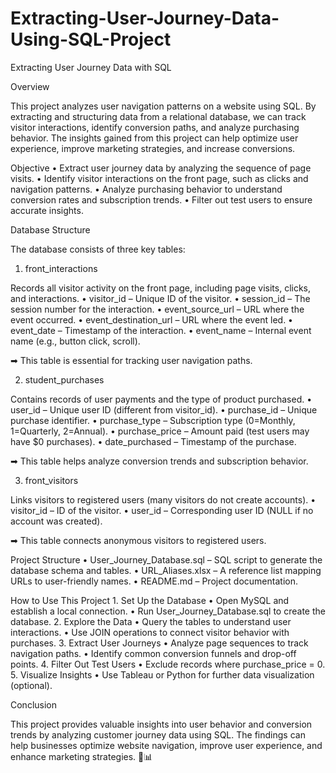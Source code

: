 # Extracting-User-Journey-Data-Using-SQL-Project

Extracting User Journey Data with SQL

Overview

This project analyzes user navigation patterns on a website using SQL. By extracting and structuring data from a relational database, we can track visitor interactions, identify conversion paths, and analyze purchasing behavior. The insights gained from this project can help optimize user experience, improve marketing strategies, and increase conversions.

Objective
	•	Extract user journey data by analyzing the sequence of page visits.
	•	Identify visitor interactions on the front page, such as clicks and navigation patterns.
	•	Analyze purchasing behavior to understand conversion rates and subscription trends.
	•	Filter out test users to ensure accurate insights.

Database Structure

The database consists of three key tables:

1. front_interactions

Records all visitor activity on the front page, including page visits, clicks, and interactions.
	•	visitor_id – Unique ID of the visitor.
	•	session_id – The session number for the interaction.
	•	event_source_url – URL where the event occurred.
	•	event_destination_url – URL where the event led.
	•	event_date – Timestamp of the interaction.
	•	event_name – Internal event name (e.g., button click, scroll).

➡ This table is essential for tracking user navigation paths.

2. student_purchases

Contains records of user payments and the type of product purchased.
	•	user_id – Unique user ID (different from visitor_id).
	•	purchase_id – Unique purchase identifier.
	•	purchase_type – Subscription type (0=Monthly, 1=Quarterly, 2=Annual).
	•	purchase_price – Amount paid (test users may have $0 purchases).
	•	date_purchased – Timestamp of the purchase.

➡ This table helps analyze conversion trends and subscription behavior.

3. front_visitors

Links visitors to registered users (many visitors do not create accounts).
	•	visitor_id – ID of the visitor.
	•	user_id – Corresponding user ID (NULL if no account was created).

➡ This table connects anonymous visitors to registered users.

Project Structure
	•	User_Journey_Database.sql – SQL script to generate the database schema and tables.
	•	URL_Aliases.xlsx – A reference list mapping URLs to user-friendly names.
	•	README.md – Project documentation.

How to Use This Project
	1.	Set Up the Database
	•	Open MySQL and establish a local connection.
	•	Run User_Journey_Database.sql to create the database.
	2.	Explore the Data
	•	Query the tables to understand user interactions.
	•	Use JOIN operations to connect visitor behavior with purchases.
	3.	Extract User Journeys
	•	Analyze page sequences to track navigation paths.
	•	Identify common conversion funnels and drop-off points.
	4.	Filter Out Test Users
	•	Exclude records where purchase_price = 0.
	5.	Visualize Insights
	•	Use Tableau or Python for further data visualization (optional).

Conclusion

This project provides valuable insights into user behavior and conversion trends by analyzing customer journey data using SQL. The findings can help businesses optimize website navigation, improve user experience, and enhance marketing strategies. 🚀📊
